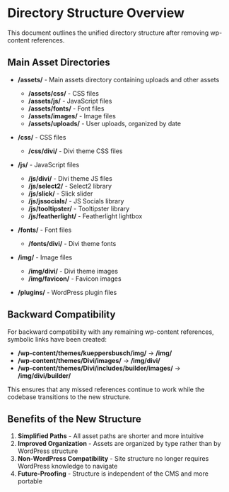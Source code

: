 # Directory Structure Overview

This document outlines the unified directory structure after removing wp-content references.

## Main Asset Directories

- **/assets/** - Main assets directory containing uploads and other assets
  - **/assets/css/** - CSS files
  - **/assets/js/** - JavaScript files
  - **/assets/fonts/** - Font files
  - **/assets/images/** - Image files
  - **/assets/uploads/** - User uploads, organized by date

- **/css/** - CSS files
  - **/css/divi/** - Divi theme CSS files

- **/js/** - JavaScript files
  - **/js/divi/** - Divi theme JS files
  - **/js/select2/** - Select2 library
  - **/js/slick/** - Slick slider
  - **/js/jssocials/** - JS Socials library
  - **/js/tooltipster/** - Tooltipster library
  - **/js/featherlight/** - Featherlight lightbox

- **/fonts/** - Font files
  - **/fonts/divi/** - Divi theme fonts

- **/img/** - Image files
  - **/img/divi/** - Divi theme images
  - **/img/favicon/** - Favicon images

- **/plugins/** - WordPress plugin files

## Backward Compatibility

For backward compatibility with any remaining wp-content references, symbolic links have been created:

- **/wp-content/themes/kueppersbusch/img/** → **/img/**
- **/wp-content/themes/Divi/images/** → **/img/divi/**
- **/wp-content/themes/Divi/includes/builder/images/** → **/img/divi/builder/**

This ensures that any missed references continue to work while the codebase transitions to the new structure.

## Benefits of the New Structure

1. **Simplified Paths** - All asset paths are shorter and more intuitive
2. **Improved Organization** - Assets are organized by type rather than by WordPress structure
3. **Non-WordPress Compatibility** - Site structure no longer requires WordPress knowledge to navigate
4. **Future-Proofing** - Structure is independent of the CMS and more portable

